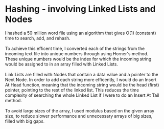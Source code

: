 # Hashing - involving Linked Lists and Nodes
I hashed a 50 million word file using an algorithm that gives O(1) (constant) time to search, add, and rehash. <br> <br>
To achieve this efficent time, I converted each of the strings from the incoming text file into unique numbers through using Horner's method. These unique numbers would be the index for which the incoming string would be assigned to in an array filled with Linked Lists. <br> <br>
Link Lists are filled with Nodes that contain a data value and a pointer to the Next Node. In order to add each string more efficently, I would do an Insert At Head function, meaning that the incoming string would be the head (first) pointer, pointing to the rest of the linked list. This reduces the time complexity of searching the whole Linked List if I were to do an Insert At Tail method. <br> <br>
To avoid large sizes of the array, I used modulus based on the given array size, to reduce slower performance and unnecessary arrays of big sizes, filled with big gaps. <br> <br>
